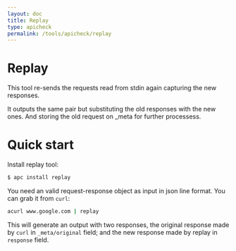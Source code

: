 ```yaml
---
layout: doc
title: Replay
type: apicheck
permalink: /tools/apicheck/replay
---
```


# Replay

This tool re-sends the requests read from stdin again capturing the new
responses.

It outputs the same pair but substituting the old responses with the new ones.
And storing the old request on _meta for further processess.

# Quick start

Install replay tool:

```bash
$ apc install replay
```

You need an valid request-response object as input in json line format. You can
grab it from `curl`:

```bash
acurl www.google.com | replay
```

This will generate an output with two responses, the original response made by
`curl` in `_meta/original` field; and the new response made by replay in
`response` field.
